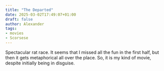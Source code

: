 ```yaml
---
title: "The Departed"
date: 2025-03-02T17:49:07+01:00
draft: false
author: Alexander
tags:
- movies
- Scorsese
---
```


Spectacular rat race.
It seems that I missed all the fun in the first half,
but then it gets metaphorical all over the place.
So, it is my kind of movie, despite initially being in disguise.
